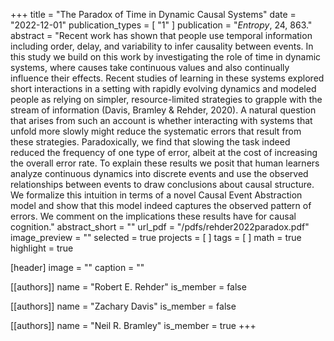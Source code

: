 +++
title = "The Paradox of Time in Dynamic Causal Systems"
date = "2022-12-01"
publication_types = [ "1" ]
publication = "_Entropy_, 24, 863."
abstract = "Recent work has shown that people use temporal information including order, delay, and variability to infer causality between events. In this study we build on this work by investigating the role of time in dynamic systems, where causes take continuous values and also continually influence their effects. Recent studies of learning in these systems explored short interactions in a setting with rapidly evolving dynamics and modeled people as relying on simpler, resource-limited strategies to grapple with the stream of information (Davis, Bramley & Rehder, 2020). A natural question that arises from such an account is whether interacting with systems that unfold more slowly might reduce the systematic errors that result from these strategies. Paradoxically, we find that slowing the task indeed reduced the frequency of one type of error, albeit at the cost of increasing the overall error rate. To explain these results we posit that human learners analyze continuous dynamics into discrete events and use the observed relationships between events to draw conclusions about causal structure. We formalize this intuition in terms of a novel Causal Event Abstraction model and show that this model indeed captures the observed pattern of errors. We comment on the implications these results have for causal cognition."
abstract_short = ""
url_pdf = "/pdfs/rehder2022paradox.pdf"
image_preview = ""
selected = true
projects = [ ]
tags = [ ]
math = true
highlight = true

[header]
image = ""
caption = ""

[[authors]]
name = "Robert E. Rehder"
is_member = false

[[authors]]
name = "Zachary Davis"
is_member = false

[[authors]]
name = "Neil R. Bramley"
is_member = true
+++

